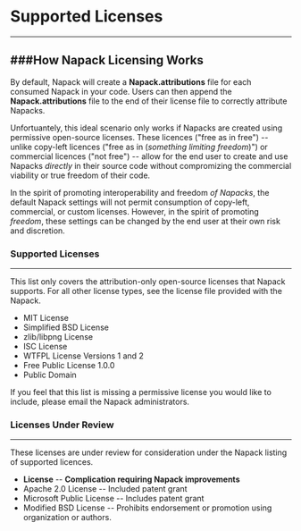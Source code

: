# Supported Licenses
--------------------

###How Napack Licensing Works
--------------------------
By default, Napack will create a **Napack.attributions** file for each consumed Napack in your code. Users can then append the **Napack.attributions** file to the end of their license file to correctly attribute Napacks.

Unfortuantely, this ideal scenario only works if Napacks are created using permissive open-source licenses. These licences ("free as in free") -- unlike copy-left licences ("free as in (*something limiting freedom*)") or commercial licences ("not free") -- allow for the end user to create and use Napacks *directly* in their source code without compromizing the commercial viability or true freedom of their code.

In the spirit of promoting interoperability and freedom *of Napacks*, the default Napack settings will not permit consumption of copy-left, commercial, or custom licenses. However, in the spirit of promoting *freedom*, these settings can be changed by the end user at their own risk and discretion. 

### Supported Licenses 
----------------------

This list only covers the attribution-only open-source licenses that Napack supports. For all other license types, see the license file provided with the Napack.

* MIT License
* Simplified BSD License
* zlib/libpng License
* ISC License
* WTFPL License Versions 1 and 2
* Free Public License 1.0.0
* Public Domain

If you feel that this list is missing a permissive license you would like to include, please email the Napack administrators.

### Licenses Under Review
-------------------------
These licenses are under review for consideration under the Napack listing of supported licences.

* **License** -- **Complication requiring Napack improvements**
* Apache 2.0 License -- Included patent grant
* Microsoft Public License -- Includes patent grant
* Modified BSD License -- Prohibits endorsement or promotion using organization or authors.

